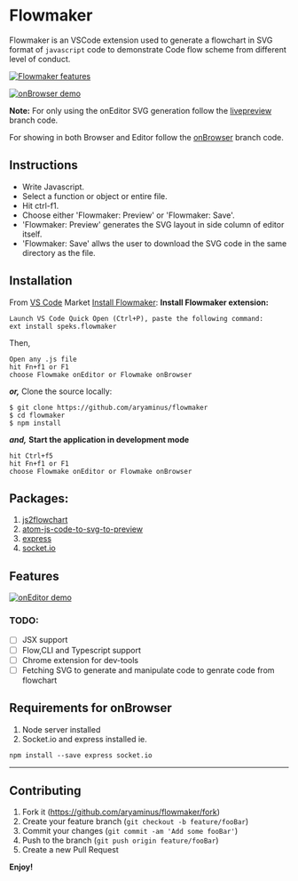 # Flowmaker

Flowmaker is an VSCode extension used to generate a flowchart in SVG format of `javascript` code to demonstrate Code flow scheme from different level of conduct.

[![Flowmaker features](https://i.imgur.com/FIacJUP.gif)](https://youtu.be/ySW2ejs6f84)

[![onBrowser demo](https://i.imgur.com/k77hQLy.png)](https://youtu.be/ySW2ejs6f84)

**Note:**
For only using the onEditor SVG generation follow the <a href="https://github.com/aryaminus/flowmaker/tree/livepreview" target="_blank">livepreview</a> branch code.

For showing in both Browser and Editor follow the <a href="https://github.com/aryaminus/flowmaker/tree/onBrowser" target="_blank">onBrowser</a> branch code.

## Instructions
- Write Javascript.
- Select a function or object or entire file.  
- Hit ctrl-f1.
- Choose either 'Flowmaker: Preview' or 'Flowmaker: Save'.
- 'Flowmaker: Preview' generates the SVG layout in side column of editor itself.
- 'Flowmaker: Save' allws the user to download the SVG code in the same directory as the file.

## Installation

From [VS Code](https://code.visualstudio.com) Market [Install Flowmaker](https://goo.gl/yRmQNk):
**Install Flowmaker extension:**
```
Launch VS Code Quick Open (Ctrl+P), paste the following command:
ext install speks.flowmaker
```
Then,
```
Open any .js file
hit Fn+f1 or F1
choose Flowmake onEditor or Flowmake onBrowser
```
***or,***
Clone the source locally:
```
$ git clone https://github.com/aryaminus/flowmaker
$ cd flowmaker
$ npm install
```
***and,***
**Start the application in development mode**
```
hit Ctrl+f5
hit Fn+f1 or F1
choose Flowmake onEditor or Flowmake onBrowser
```

## Packages:
1. <a href="https://github.com/Bogdan-Lyashenko/js-code-to-svg-flowchart" target="_blank">js2flowchart</a>
2. <a href="https://github.com/GramParallelo/atom-js-code-to-svg-to-preview" target="_blank">atom-js-code-to-svg-to-preview</a>
3. <a href="https://github.com/expressjs/express" target="_blank">express</a>
4. <a href="https://github.com/socketio/socket.io" target="_blank">socket.io</a>

## Features

[![onEditor demo](https://i.imgur.com/F3LC8LA.png)](https://youtu.be/ySW2ejs6f84)

### TODO:
- [ ] JSX support
- [ ] Flow,CLI and Typescript support
- [ ] Chrome extension for dev-tools
- [ ] Fetching SVG to generate and manipulate code to genrate code from flowchart

## Requirements for onBrowser

1. Node server installed
2. Socket.io and express installed ie.
```
npm install --save express socket.io
```

-----------------------------------------------------------------------------------------------------------

## Contributing

1. Fork it (<https://github.com/aryaminus/flowmaker/fork>)
2. Create your feature branch (`git checkout -b feature/fooBar`)
3. Commit your changes (`git commit -am 'Add some fooBar'`)
4. Push to the branch (`git push origin feature/fooBar`)
5. Create a new Pull Request

**Enjoy!**
